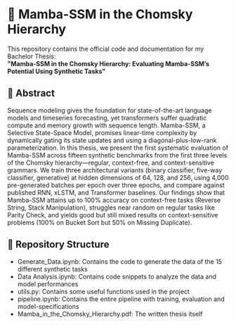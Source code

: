 # 🧠 Mamba-SSM in the Chomsky Hierarchy

This repository contains the official code and documentation for my Bachelor Thesis:  
**"Mamba-SSM in the Chomsky Hierarchy: Evaluating Mamba-SSM’s Potential Using Synthetic Tasks"**  

## 📘 Abstract

Sequence modeling gives the foundation for state-of-the-art language models and timeseries forecasting, yet transformers suffer quadratic compute and memory growth with sequence length. Mamba-SSM, a Selective State-Space Model, promises linear-time complexity by dynamically gating its state updates and using a diagonal-plus-low-rank parameterization. In this thesis, we present the first systematic evaluation of Mamba-SSM across fifteen synthetic benchmarks from the first three levels of the Chomsky hierarchy—regular, context-free, and context-sensitive grammars. We train three architectural variants (binary classifier, five-way classifier, generative) at hidden dimensions of 64, 128, and 256, using 4,000 pre-generated batches per epoch over three epochs, and compare against published RNN, xLSTM, and Transformer baselines. Our findings show that Mamba-SSM attains up to 100% accuracy on context-free tasks (Reverse String, Stack Manipulation), struggles near random on regular tasks like Parity Check, and yields good but still mixed results on context-sensitive problems (100% on Bucket Sort but 50% on Missing Duplicate).


## 📂 Repository Structure
- Generate_Data.ipynb: Contains the code to generate the data of the 15 different synthetic tasks
- Data Analysis.ipynb: Contains code snippets to analyze the data and model performances
- utils.py: Contains some useful functions used in the project
- pipeline.ipynb: Contains the entire pipeline with training, evaluation and model-specifications
- Mamba_in_the_Chomsky_Hierarchy.pdf: The written thesis itself
